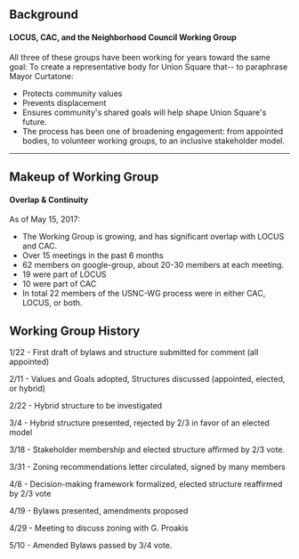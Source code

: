 ## Background

#### LOCUS, CAC, and the Neighborhood Council Working Group

All three of these groups have been working for years toward the same goal: To create a representative body for Union Square that-- to paraphrase Mayor Curtatone: 

* Protects community values
* Prevents displacement
* Ensures community's shared goals will help shape Union Square's future.
* The process has been one of broadening engagement: from appointed bodies, to volunteer working groups, to an inclusive stakeholder model.

****

## Makeup of Working Group

#### Overlap &amp; Continuity

As of May 15, 2017:

* The Working Group is growing, and has significant overlap with LOCUS and CAC. 
* Over 15 meetings in the past 6 months
* 62 members on google-group, about 20-30 members at each meeting.
* 19 were part of LOCUS
* 10 were part of CAC
* In total 22 members of the USNC-WG process were in either CAC, LOCUS, or both. 



## Working Group History

1/22 - First draft of bylaws and structure submitted for comment (all appointed)

2/11 - Values and Goals adopted, Structures discussed (appointed, elected, or hybrid)

2/22 - Hybrid structure to be investigated

3/4 -  Hybrid structure presented, rejected by 2/3 in favor of an elected model 

3/18 - Stakeholder membership and elected structure affirmed by 2/3 vote.

3/31 - Zoning recommendations letter circulated, signed by many members

4/8 - Decision-making framework formalized, elected structure reaffirmed by 2/3 vote

4/19 - Bylaws presented, amendments proposed

4/29 - Meeting to discuss zoning with G. Proakis

5/10 - Amended Bylaws passed by 3/4 vote.

